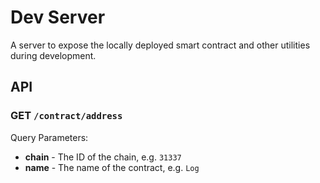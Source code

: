# Dev Server

A server to expose the locally deployed smart contract and other utilities during development.

## API

### GET `/contract/address`

Query Parameters:

- **chain** - The ID of the chain, e.g. `31337`
- **name** - The name of the contract, e.g. `Log`
